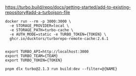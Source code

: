 https://turbo.build/repo/docs/getting-started/add-to-existing-repository#add-a-turbojson-file


```
docker run --rm -p 3000:3000 \
  -e STORAGE_PROVIDER=local \
  -e STORAGE_PATH=turbo-cache \
  -e AUTH_MODE=static -e TURBO_TOKEN={TOKEN} \
  ghcr.io/ducktors/turborepo-remote-cache:2.6.1


export TURBO_API=http://localhost:3000
export TURBO_TEAM={TEAM}
export TURBO_TOKEN={TOKEN}

pnpm dlx turbo@2.1.3 run build:dev --filter=@{NAME}


```




